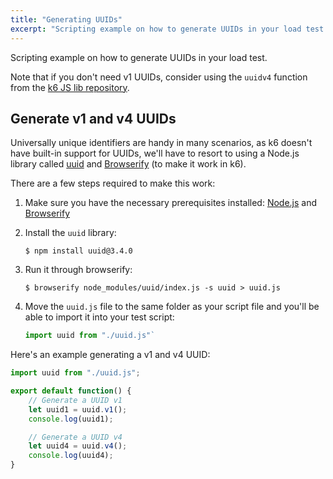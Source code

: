 ```yaml
---
title: "Generating UUIDs"
excerpt: "Scripting example on how to generate UUIDs in your load test."
---
```


Scripting example on how to generate UUIDs in your load test.

Note that if you don't need v1 UUIDs, consider using the `uuidv4` function from
the [k6 JS lib repository](https://jslib.k6.io/).

## Generate v1 and v4 UUIDs
Universally unique identifiers are handy in many scenarios, as k6 doesn't have built-in support
for UUIDs, we'll have to resort to using a Node.js library called [uuid](https://www.npmjs.com/package/uuid)
and [Browserify](http://browserify.org/) (to make it work in k6).

There are a few steps required to make this work:

1. Make sure you have the necessary prerequisites installed:
   [Node.js](https://nodejs.org/en/download/) and [Browserify](http://browserify.org/)

2. Install the `uuid` library:
   <div class="code-group" data-props='{ "labels": [], "lineNumbers": [false] }'>

    ```shell
    $ npm install uuid@3.4.0
    ```

   </div>
3. Run it through browserify:
   <div class="code-group" data-props='{ "labels": [], "lineNumbers": [false] }'>

   ```shell
   $ browserify node_modules/uuid/index.js -s uuid > uuid.js
   ```

   </div>

4. Move the `uuid.js` file to the same folder as your script file and you'll be able to import
   it into your test script:

   <div class="code-group" data-props='{ "labels": [], "lineNumbers": [false] }'>

   ```js
   import uuid from "./uuid.js"`
   ```

   </div>


Here's an example generating a v1 and v4 UUID:

<div class="code-group" data-props='{ "labels": ["generate-uuids.js"], "lineNumbers": [false] }'>

```js
import uuid from "./uuid.js";

export default function() {
    // Generate a UUID v1
    let uuid1 = uuid.v1();
    console.log(uuid1);

    // Generate a UUID v4
    let uuid4 = uuid.v4();
    console.log(uuid4);
}
```

</div>
